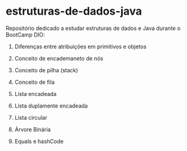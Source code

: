 # estruturas-de-dados-java

Repositório dedicado a estudar estruturas de dados e Java durante o BootCamp DIO:

1. Diferenças entre atribuições em primitivos e objetos

2. Conceito de encademaneto de nós

3. Conceito de pilha (stack)

4. Conceito de fila

5. Lista encadeada

6. Lista duplamente encadeada

7. Lista circular

8. Árvore Binária

9. Equals e hashCode
